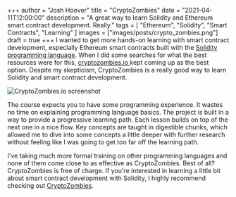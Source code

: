 +++
author = "Josh Hoover"
title = "CryptoZombies"
date = "2021-04-11T12:00:00"
description = "A great way to learn Solidity and Ethereum smart contract development. Really."
tags = [
    "Ethereum",
    "Solidity",
    "Smart Contracts",
    "Learning"
]
images = ["images/posts/crypto_zombies.png"]
draft = true
+++
I wanted to get more hands-on learning with smart contract development, especially Ethereum smart contracts built with the [Solidity programming language](https://docs.soliditylang.org/en/latest/). When I did some searches for what the best resources were for this, [cryptozombies.io ](https://cryptozombies.io) kept coming up as the best option. Despite my skepticism, CryptoZombies is a really good way to learn Solidity and smart contract development.

![CryptoZombies.io screenshot](/images/posts/crypto_zombies.png "CryptoZombies.io screenshot")

The course expects you to have some programming experience. It wastes no time on explaining programming language basics. The project is built in a way to provide a progressive learning path. Each lesson builds on top of the next one in a nice flow. Key concepts are taught in digestible chunks, which allowed me to dive into some concepts a little deeper with further research without feeling like I was going to get too far off the learning path.

I've taking much more formal training on other programming languages and none of them come close to as effective as CryptoZombies. Best of all? CryptoZombies is free of charge. If you're interested in learning a little bit about smart contract development with Solidity, I highly recommend checking out [CryptoZombies](https://cryptozombies.io).
